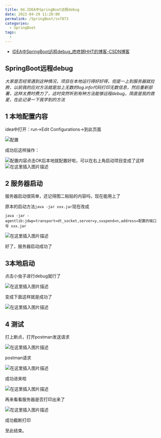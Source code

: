 ```yaml
---
title: 04.IDEA中SpringBoot远程debug
date: 2022-04-29 11:20:00
permalink: /SpringBoot/sxf873
categories: 
  - SpringBoot
tags: 
  - 
---
```


- [IDEA中SpringBoot远程debug_咚咚锵HHT的博客-CSDN博客](https://blog.csdn.net/Phhht/article/details/116569097)

## SpringBoot远程debug

*大家是否经常遇到这种情况，项目在本地运行得好好得，但是一上到服务器就拉胯，以前我的应对方法就是加上无数的log.info代码打印无数信息，然后重新部署，这样太费时费力了，这时突然听到有种方法能够远程debug，简直是我的救星，在此记录一下我学到的方法*

## 1 本地配置内容

idea中打开：run->Edit Configurations->到此页面

![配置](https://img-blog.csdnimg.cn/20210509200500283.png?x-oss-process=image/watermark,type_ZmFuZ3poZW5naGVpdGk,shadow_10,text_aHR0cHM6Ly9ibG9nLmNzZG4ubmV0L1BoaGh0,size_16,color_FFFFFF,t_70)

成功后这样操作：

![配置内容](https://img-blog.csdnimg.cn/20210509201330655.png?x-oss-process=image/watermark,type_ZmFuZ3poZW5naGVpdGk,shadow_10,text_aHR0cHM6Ly9ibG9nLmNzZG4ubmV0L1BoaGh0,size_16,color_FFFFFF,t_70)点击OK后本地就配置好啦，可以在右上角启动项目变成了这样
![在这里插入图片描述](https://img-blog.csdnimg.cn/20210509201425430.png)

## 2 服务器启动

服务器启动很简单，还记得图二粘贴的内容吗，现在能用上了

原本的启动方法`java -jar xxx.jar`现在改成

`java -jar -agentlib:jdwp=transport=dt_socket,server=y,suspend=n,address=配置的端口号 xxx.jar`

![在这里插入图片描述](https://img-blog.csdnimg.cn/20210509202029340.png?x-oss-process=image/watermark,type_ZmFuZ3poZW5naGVpdGk,shadow_10,text_aHR0cHM6Ly9ibG9nLmNzZG4ubmV0L1BoaGh0,size_16,color_FFFFFF,t_70)

好了，服务器启动成功了

##  3本地启动

点击小虫子进行debug就行了

![在这里插入图片描述](https://img-blog.csdnimg.cn/2021050920215718.png)

变成下面这样就是成功了

![在这里插入图片描述](https://img-blog.csdnimg.cn/20210509202434608.png?x-oss-process=image/watermark,type_ZmFuZ3poZW5naGVpdGk,shadow_10,text_aHR0cHM6Ly9ibG9nLmNzZG4ubmV0L1BoaGh0,size_16,color_FFFFFF,t_70)

## 4 测试

打上断点，打开postman发送请求

![在这里插入图片描述](https://img-blog.csdnimg.cn/20210509202628248.png?x-oss-process=image/watermark,type_ZmFuZ3poZW5naGVpdGk,shadow_10,text_aHR0cHM6Ly9ibG9nLmNzZG4ubmV0L1BoaGh0,size_16,color_FFFFFF,t_70)

postman请求

![在这里插入图片描述](https://img-blog.csdnimg.cn/20210509202741399.png?x-oss-process=image/watermark,type_ZmFuZ3poZW5naGVpdGk,shadow_10,text_aHR0cHM6Ly9ibG9nLmNzZG4ubmV0L1BoaGh0,size_16,color_FFFFFF,t_70)

成功进来啦

![在这里插入图片描述](https://img-blog.csdnimg.cn/20210509202945550.png?x-oss-process=image/watermark,type_ZmFuZ3poZW5naGVpdGk,shadow_10,text_aHR0cHM6Ly9ibG9nLmNzZG4ubmV0L1BoaGh0,size_16,color_FFFFFF,t_70)

再来看看服务器是否打印出来了

![在这里插入图片描述](https://img-blog.csdnimg.cn/20210509203051167.png?x-oss-process=image/watermark,type_ZmFuZ3poZW5naGVpdGk,shadow_10,text_aHR0cHM6Ly9ibG9nLmNzZG4ubmV0L1BoaGh0,size_16,color_FFFFFF,t_70)

成功截断打印

至此结束。